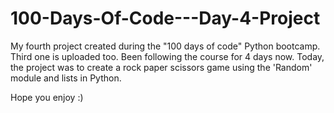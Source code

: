 # 100-Days-Of-Code---Day-4-Project
My fourth project created during the "100 days of code" Python bootcamp. Third one is uploaded too. 
Been following the course for 4 days now.
Today, the project was to create a rock paper scissors game using the 'Random' module and lists in Python.

Hope you enjoy :)
